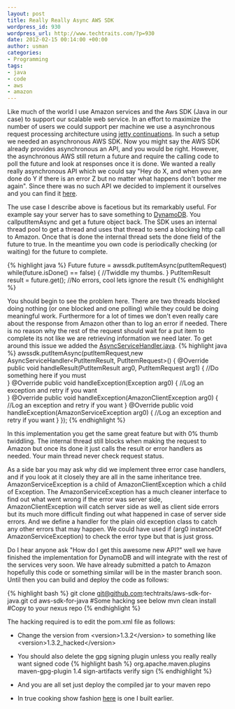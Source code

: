 ```yaml
--- 
layout: post
title: Really Really Async AWS SDK
wordpress_id: 930
wordpress_url: http://www.techtraits.com/?p=930
date: 2012-02-15 00:14:00 +00:00
author: usman
categories: 
- Programming
tags:
- java
- code
- aws
- amazon
---
```

Like much of the world I use Amazon services and the Aws SDK (Java in our case) to support our scalable web service. In an effort to maximize the number of users we could support per machine we use a asynchronous request processing architecture using <a href="http://docs.codehaus.org/display/JETTY/Continuations" title="Contiuations" target="_blank">jetty continuations</a>. In such a setup we needed an asynchronous AWS SDK. Now you might say the AWS SDK already provides asynchronous an API, and you would be right. However, the asynchronous AWS still return a future and require the calling code to poll the future and look at responses once it is done. We wanted a really really asynchronous API which we could say "Hey do X, and when you are done do Y if there is an error Z but no matter what happens don't bother me again". Since there was no such API we decided to implement it ourselves and you can find it <a href="https://github.com/techtraits/aws-sdk-for-java" title="Tech traits Aws SDK for Java" target="_blank">here</a>. 
<!--more-->
The use case I describe above is facetious but its remarkably useful. For example say your server has to save something to <a href="http://aws.amazon.com/dynamodb/" title="DynamoDB" target="_blank">DynamoDB</a>. You callputItemAsync and get a future object back. The SDK uses an internal thread pool to get a thread and uses that thread to send a blocking http call to Amazon. Once that is done the internal thread sets the done field of the future to true. In the meantime you own code is periodically checking (or waiting) for the future to complete.

{% highlight java %}
Future<PutItemResult> future = awssdk.putItemAsync(putItemRequest)
while(future.isDone() == false) {
        //Twiddle my thumbs.
}
PutItemResult result = future.get();
//No errors, cool lets ignore the result
{% endhighlight %}
&nbsp;

You should begin to see the problem here. There are two threads blocked doing nothing (or one blocked and one polling) while they could be doing meaningful work. Furthermore for a lot of times we don't even really care about the response from Amazon other than to log an error if needed. There is no reason why the rest of the request should wait for a put item to complete its not like we are retrieving information we need later. To get around this issue we added the <a href="https://github.com/techtraits/aws-sdk-for-java/blob/master/src/main/java/com/amazonaws/AsyncServiceHandler.java" target="_blank">AsyncServiceHandler.java</a>. 
{% highlight java %}
awssdk.putItemAsync(putItemRequest,new AsyncServiceHandler<PutItemResult, 
                PutItemRequest>() {
        @Override
        public void handleResult(PutItemResult arg0, PutItemRequest arg1) {
                //Do something here if you must  
        }
        @Override
        public void handleException(Exception arg0) {
                //Log an exception and retry if you want    
        }
        @Override
        public void handleException(AmazonClientException arg0) {
                //Log an exception and retry if you want
        }
        @Override
        public void handleException(AmazonServiceException arg0) {
                //Log an exception and retry if you want
        }
    });
{% endhighlight %}
&nbsp;

In this implementation you get the same great feature but with 0% thumb twiddling. The internal thread still blocks when making the request to Amazon but once its done it just calls the result or error handlers as needed. Your main thread never check request status. 

As a side bar you may ask why did we implement three error case handlers, and if you look at it closely they are all in the same inheritance tree. AmazonServiceException is a child of AmazonClientException which a child of  Exception. The AmazonServiceException has a much cleaner interface to find out what went wrong if the error was server side, AmazonClientException will catch server side as well as client side errors but its much more difficult finding out what happened in case of server side errors. And we define a handler for the plain old exception class to catch any other errors that may happen. We could have used if (arg0 instanceOf AmazonServiceException) to check the error type but that is just gross.  

Do I hear anyone ask "How do I get this awesome new API?" well we have finished the implementation for DynamoDB and will integrate with the rest of the services very soon. We have already submitted a patch to Amazon hopefully this code or something similar will be in the master branch soon. Until then you can build and deploy the code as follows:

{% highlight bash %}
git clone git@github.com:techtraits/aws-sdk-for-java.git
cd aws-sdk-for-java
#Some hacking see below
mvn clean install
#Copy to your nexus repo
{% endhighlight %}
&nbsp;


The hacking required is to edit the pom.xml file as follows:

* Change the version from &lt;version&gt;1.3.2&lt;/version&gt; to something like &lt;version&gt;1.3.2_hacked&lt;/version&gt;

* You should also delete the gpg signing plugin unless you really really want signed code
{% highlight bash %}
      <plugins>
        <plugin>
          <groupId>org.apache.maven.plugins</groupId>
          <artifactId>maven-gpg-plugin</artifactId>
          <version>1.4</version>
          <executions>
            <execution>
              <id>sign-artifacts</id>
              <phase>verify</phase>
              <goals>
                <goal>sign</goal>
              </goals>
            </execution>
          </executions>
        </plugin>
      </plugins>
{% endhighlight %}
&nbsp;

* And you are all set just deploy the compiled jar to your maven repo
* In true cooking show fashion [here](/assets/aws-java-sdk-1.3.8_modified.jar) is one I built earlier.


